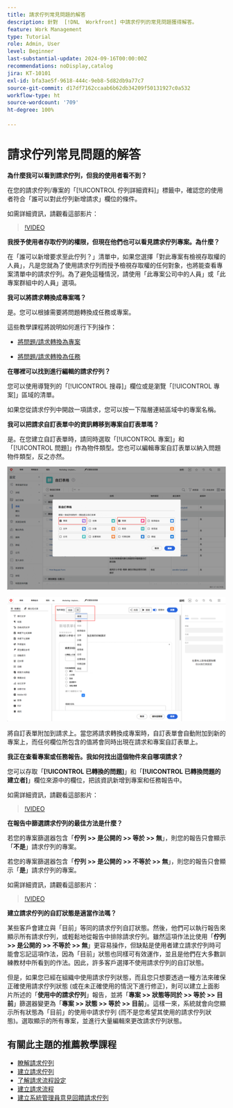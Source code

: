 ```yaml
---
title: 請求佇列常見問題的解答
description: 針對  [!DNL  Workfront] 中請求佇列的常見問題獲得解答。
feature: Work Management
type: Tutorial
role: Admin, User
level: Beginner
last-substantial-update: 2024-09-16T00:00:00Z
recommendations: noDisplay,catalog
jira: KT-10101
exl-id: bfa3ae5f-9618-444c-9eb8-5d82db9a77c7
source-git-commit: d17df7162ccaab6b62db34209f50131927c0a532
workflow-type: ht
source-wordcount: '709'
ht-degree: 100%

---
```


# 請求佇列常見問題的解答

**為什麼我可以看到請求佇列，但我的使用者看不到？**

在您的請求佇列/專案的「[!UICONTROL 佇列詳細資料]」標籤中，確認您的使用者符合「誰可以對此佇列新增請求」欄位的條件。

如需詳細資訊，請觀看這部影片：

>[!VIDEO](https://video.tv.adobe.com/v/3434156/?quality=12&learn=on&enablevpops)

**我授予使用者存取佇列的權限，但現在他們也可以看見請求佇列專案。為什麼？**

在「誰可以新增要求至此佇列？」清單中，如果您選擇「對此專案有檢視存取權的人員」，凡是您就為了使用請求佇列而授予檢視存取權的任何對象，也將能查看專案清單中的請求佇列。為了避免這種情況，請使用「此專案公司中的人員」或「此專案群組中的人員」選項。

**我可以將請求轉換成專案嗎？**

是。您可以根據需要將問題轉換成任務或專案。

這些教學課程將說明如何進行下列操作：

* [將問題/請求轉換為專案](/help/manage-work/issues-requests/create-a-project-from-a-request.md)

* [將問題/請求轉換為任務](/help/manage-work/issues-requests/convert-issues-to-other-work-items.md)

**在哪裡可以找到進行編輯的請求佇列？**

您可以使用導覽列的「[!UICONTROL 搜尋]」欄位或是瀏覽「[!UICONTROL 專案]」區域的清單。

如果您從請求佇列中開啟一項請求，您可以按一下階層連結區域中的專案名稱。

**我可以把請求自訂表單中的資訊轉移到專案自訂表單嗎？**

是。在您建立自訂表單時，請同時選取「[!UICONTROL 專案]」和「[!UICONTROL 問題]」作為物件類型。您也可以編輯專案自訂表單以納入問題物件類型，反之亦然。

![此影像顯示在建立自訂表單時如何選取 2 個物件類型](assets/faq-image-1.png)

![此影像顯示在編輯自訂表單時如何選取 2 個物件類型](assets/faq-image-2.png)

將自訂表單附加到請求上。當您將請求轉換成專案時，自訂表單會自動附加到新的專案上，而任何欄位所包含的值將會同時出現在請求和專案自訂表單上。

**我正在查看專案或任務報告。我如何找出這個物件來自哪項請求？**

您可以存取「**[!UICONTROL 已轉換的問題]**」和「**[!UICONTROL 已轉換問題的建立者]**」欄位來源中的欄位，把該資訊新增到專案和任務報告中。

如需詳細資訊，請觀看這部影片：

>[!VIDEO](https://video.tv.adobe.com/v/3434176/?quality=12&learn=on&enablevpops)


**在報告中篩選請求佇列的最佳方法是什麼？**

若您的專案篩選器包含「**佇列 >> 是公開的 >> 等於 >> 無**」，則您的報告只會顯示「**不是**」請求佇列的專案。

若您的專案篩選器包含「**佇列 >> 是公開的 >> 不等於 >> 無**」，則您的報告只會顯示「**是**」請求佇列的專案。

如需詳細資訊，請觀看這部影片：

>[!VIDEO](https://video.tv.adobe.com/v/3434329/?quality=12&learn=on&enablevpops)

**建立請求佇列的自訂狀態是適當作法嗎？**

某些客戶會建立與「目前」等同的請求佇列自訂狀態。然後，他們可以執行報告來顯示所有請求佇列，或輕鬆地從報告中排除請求佇列。雖然這項作法比使用「**佇列 >> 是公開的 >> 不等於 >> 無**」更容易操作，但缺點是使用者建立請求佇列時可能會忘記這項作法，因為「目前」狀態也同樣可有效運作，並且是他們在大多數訓練教材中所看到的作法。因此，許多客戶選擇不使用請求佇列的自訂狀態。

但是，如果您已經在組織中使用請求佇列狀態，而且您只想要透過一種方法來確保正確使用請求佇列狀態 (或在未正確使用的情況下進行修正)，則可以建立上面影片所述的「**使用中的請求佇列**」報告，並將「**專案 >> 狀態等同於 >> 等於 >> 目前**」篩選器變更為「**專案 >> 狀態 >> 等於 >> 目前**」。這樣一來，系統就會向您顯示所有狀態為「目前」的使用中請求佇列 (而不是您希望其使用的請求佇列狀態)。選取顯示的所有專案，並進行大量編輯來更改請求佇列狀態。

## 有關此主題的推薦教學課程

* [瞭解請求佇列](/help/manage-work/request-queues/understand-request-queues.md)
* [建立請求佇列](/help/manage-work/request-queues/create-a-request-queue.md)
* [了解請求流程設定](/help/manage-work/request-queues/understand-settings-for-a-flow-request.md)
* [建立請求流程](/help/manage-work/request-queues/create-a-request-flow.md)
* [建立系統管理員意見回饋請求佇列](/help/manage-work/request-queues/create-a-system-admin-feedback-request-queue.md)
